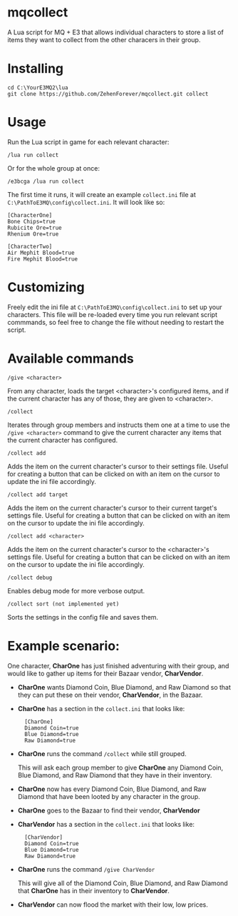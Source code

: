 # mqcollect

A Lua script for MQ + E3 that allows individual characters to store a list of items they want to collect from the other characers in their group.

# Installing
```
cd C:\YourE3MQ2\lua
git clone https://github.com/ZehenForever/mqcollect.git collect
```

# Usage

Run the Lua script in game for each relevant character:
```
/lua run collect
```
Or for the whole group at once:
```
/e3bcga /lua run collect
```

The first time it runs, it will create an example `collect.ini` file at `C:\PathToE3MQ\config\collect.ini`.  It will look like so:
```
[CharacterOne]
Bone Chips=true
Rubicite Ore=true
Rhenium Ore=true

[CharacterTwo]
Air Mephit Blood=true
Fire Mephit Blood=true
```

# Customizing
Freely edit the ini file at `C:\PathToE3MQ\config\collect.ini` to set up your characters.  This file will be re-loaded every time you run relevant script commmands, so feel free to change the file without needing to restart the script.

# Available commands

`/give <character>`
        
From any character, loads the target &lt;character&gt;'s configured items, and if the current character has any of those, they are given to &lt;character&gt;.
 
`/collect`

Iterates through group members and instructs them one at a time
to use the `/give <character>` command to give the current character 
any items that the current character has configured.

`/collect add`

Adds the item on the current character's cursor to their settings file. Useful for creating a button that can be clicked on with an item on the cursor to update the ini file accordingly.

`/collect add target`

Adds the item on the current character's cursor to their current target's settings file. Useful for creating a button that can be clicked on with an item on the cursor to update the ini file accordingly.

`/collect add <character>`

Adds the item on the current character's cursor to the &lt;character&gt;'s settings file. Useful for creating a button that can be clicked on with an item on the cursor to update the ini file accordingly.

`/collect debug`

Enables debug mode for more verbose output.
    
`/collect sort (not implemented yet)`

Sorts the settings in the config file and saves them.

# Example scenario:

One character, **CharOne** has just finished adventuring with their group, and would like to gather up items for their Bazaar vendor, **CharVendor**.

- **CharOne** wants Diamond Coin, Blue Diamond, and Raw Diamond so that they can put these on their vendor, **CharVendor**, in the Bazaar.

- **CharOne** has a section in the `collect.ini` that looks like:

        [CharOne]
        Diamond Coin=true
        Blue Diamond=true
        Raw Diamond=true
    
- **CharOne** runs the command `/collect` while still grouped.

    This will ask each group member to give **CharOne** any Diamond Coin, Blue Diamond, and Raw Diamond that they have in their inventory.

- **CharOne** now has every Diamond Coin, Blue Diamond, and Raw Diamond that have been looted by any character in the group.
    
- **CharOne** goes to the Bazaar to find their vendor, **CharVendor**
    
- **CharVendor** has a section in the `collect.ini` that looks like:

        [CharVendor]
        Diamond Coin=true
        Blue Diamond=true
        Raw Diamond=true

- **CharOne** runs the command `/give CharVendor`

    This will give all of the Diamond Coin, Blue Diamond, and Raw Diamond that **CharOne** has in their inventory to **CharVendor**.

- **CharVendor** can now flood the market with their low, low prices.
